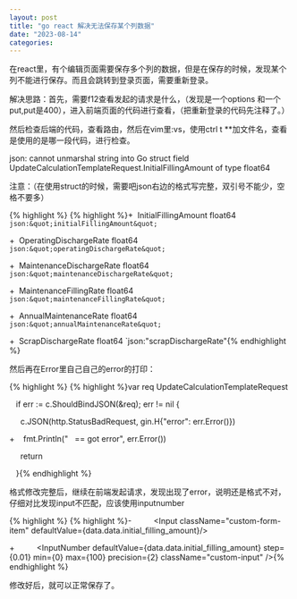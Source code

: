 ```yaml
---
layout: post
title: "go react 解决无法保存某个列数据"
date: "2023-08-14"
categories: 
---
```

<p>在react里，有个编辑页面需要保存多个列的数据，但是在保存的时候，发现某个列不能进行保存。而且会跳转到登录页面，需要重新登录。</p>

<p>解决思路：首先，需要f12查看发起的请求是什么，（发现是一个options 和一个put,put是400），进入前端页面的代码进行查看，（把重新登录的代码先注释了。）</p>

<p>然后检查后端的代码，查看路由，然后在vim里:vs，使用ctrl t **加文件名，查看是使用的是哪一段代码，进行检查。</p>

<p>json: cannot unmarshal string into Go struct field UpdateCalculationTemplateRequest.InitialFillingAmount of type float64</p>

<p>注意：（在使用struct的时候，需要吧json右边的格式写完整，双引号不能少，空格不要多）</p>

{% highlight %}
{% highlight %}+&nbsp; InitialFillingAmount float64 `json:&quot;initialFillingAmount&quot;`

+&nbsp; OperatingDischargeRate float64 `json:&quot;operatingDischargeRate&quot;`

+&nbsp; MaintenanceDischargeRate float64 `json:&quot;maintenanceDischargeRate&quot;`

+&nbsp; MaintenanceFillingRate float64 `json:&quot;maintenanceFillingRate&quot;`

+&nbsp; AnnualMaintenanceRate float64 `json:&quot;annualMaintenanceRate&quot;`

+&nbsp; ScrapDischargeRate float64 `json:&quot;scrapDischargeRate&quot;{% endhighlight %}

<p>然后再在Error里自己自己的error的打印：</p>

{% highlight %}
{% highlight %}var req UpdateCalculationTemplateRequest

&nbsp;&nbsp; if err := c.ShouldBindJSON(&amp;req); err != nil {

&nbsp;&nbsp;&nbsp;&nbsp; c.JSON(http.StatusBadRequest, gin.H{&quot;error&quot;: err.Error()})

+&nbsp;&nbsp;&nbsp; fmt.Println(&quot;&nbsp;&nbsp; == got error&quot;, err.Error())

&nbsp;&nbsp;&nbsp;&nbsp; return

&nbsp;&nbsp; }{% endhighlight %}

<p>格式修改完整后，继续在前端发起请求，发现出现了error，说明还是格式不对，仔细对比发现input不匹配，应该使用inputnumber</p>

{% highlight %}
{% highlight %}-&nbsp;&nbsp;&nbsp;&nbsp;&nbsp;&nbsp;&nbsp;&nbsp;&nbsp; &lt;Input className=&quot;custom-form-item&quot; defaultValue={data.data.initial_filling_amount}/&gt;

+&nbsp;&nbsp;&nbsp;&nbsp;&nbsp;&nbsp;&nbsp;&nbsp;&nbsp; &lt;InputNumber defaultValue={data.data.initial_filling_amount} step={0.01} min={0} max={100} precision={2} className=&quot;custom-input&quot; /&gt;{% endhighlight %}

<p>修改好后，就可以正常保存了。</p>

